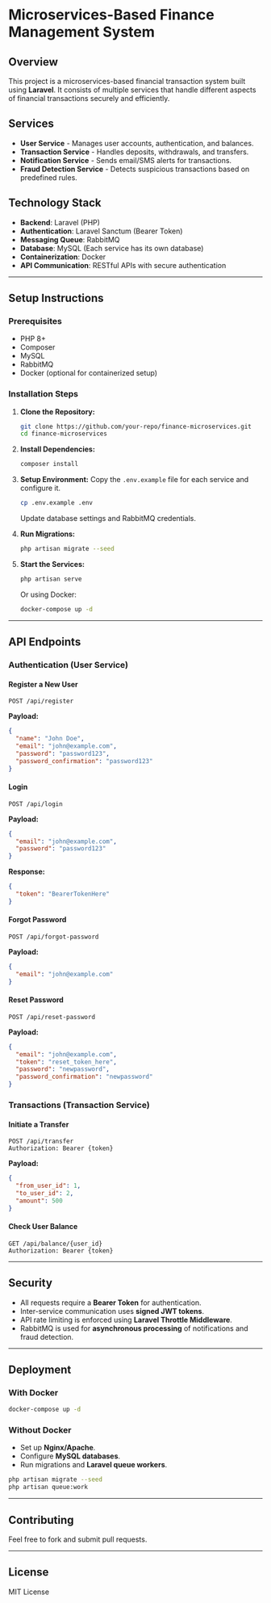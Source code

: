 # Microservices-Based Finance Management System

## Overview

This project is a microservices-based financial transaction system built using **Laravel**. It consists of multiple services that handle different aspects of financial transactions securely and efficiently.

## Services

- **User Service** - Manages user accounts, authentication, and balances.
- **Transaction Service** - Handles deposits, withdrawals, and transfers.
- **Notification Service** - Sends email/SMS alerts for transactions.
- **Fraud Detection Service** - Detects suspicious transactions based on predefined rules.

## Technology Stack

- **Backend**: Laravel (PHP)
- **Authentication**: Laravel Sanctum (Bearer Token)
- **Messaging Queue**: RabbitMQ
- **Database**: MySQL (Each service has its own database)
- **Containerization**: Docker
- **API Communication**: RESTful APIs with secure authentication

---

## Setup Instructions

### Prerequisites

- PHP 8+
- Composer
- MySQL
- RabbitMQ
- Docker (optional for containerized setup)

### Installation Steps

1. **Clone the Repository:**

   ```sh
   git clone https://github.com/your-repo/finance-microservices.git
   cd finance-microservices
   ```

2. **Install Dependencies:**

   ```sh
   composer install
   ```

3. **Setup Environment:** Copy the `.env.example` file for each service and configure it.

   ```sh
   cp .env.example .env
   ```

   Update database settings and RabbitMQ credentials.

4. **Run Migrations:**

   ```sh
   php artisan migrate --seed
   ```

5. **Start the Services:**

   ```sh
   php artisan serve
   ```

   Or using Docker:

   ```sh
   docker-compose up -d
   ```

---

## API Endpoints

### Authentication (User Service)

#### Register a New User

```http
POST /api/register
```

**Payload:**

```json
{
  "name": "John Doe",
  "email": "john@example.com",
  "password": "password123",
  "password_confirmation": "password123"
}
```

#### Login

```http
POST /api/login
```

**Payload:**

```json
{
  "email": "john@example.com",
  "password": "password123"
}
```

**Response:**

```json
{
  "token": "BearerTokenHere"
}
```

#### Forgot Password

```http
POST /api/forgot-password
```

**Payload:**

```json
{
  "email": "john@example.com"
}
```

#### Reset Password

```http
POST /api/reset-password
```

**Payload:**

```json
{
  "email": "john@example.com",
  "token": "reset_token_here",
  "password": "newpassword",
  "password_confirmation": "newpassword"
}
```

### Transactions (Transaction Service)

#### Initiate a Transfer

```http
POST /api/transfer
Authorization: Bearer {token}
```

**Payload:**

```json
{
  "from_user_id": 1,
  "to_user_id": 2,
  "amount": 500
}
```

#### Check User Balance

```http
GET /api/balance/{user_id}
Authorization: Bearer {token}
```

---

## Security

- All requests require a **Bearer Token** for authentication.
- Inter-service communication uses **signed JWT tokens**.
- API rate limiting is enforced using **Laravel Throttle Middleware**.
- RabbitMQ is used for **asynchronous processing** of notifications and fraud detection.

---

## Deployment

### With Docker

```sh
docker-compose up -d
```

### Without Docker

- Set up **Nginx/Apache**.
- Configure **MySQL databases**.
- Run migrations and **Laravel queue workers**.

```sh
php artisan migrate --seed
php artisan queue:work
```

---

## Contributing

Feel free to fork and submit pull requests.

---

## License

MIT License